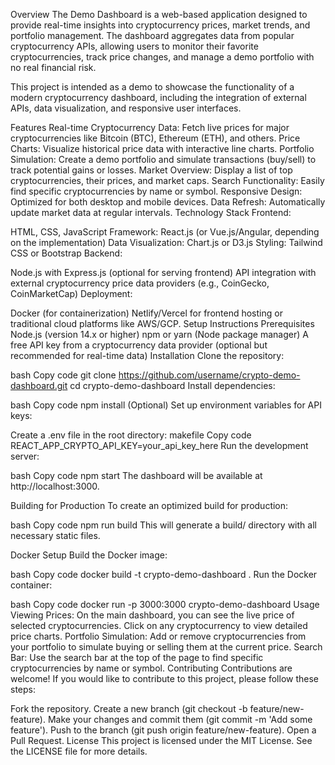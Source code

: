 Overview
The Demo Dashboard is a web-based application designed to provide real-time insights into cryptocurrency prices, market trends, and portfolio management. The dashboard aggregates data from popular cryptocurrency APIs, allowing users to monitor their favorite cryptocurrencies, track price changes, and manage a demo portfolio with no real financial risk.

This project is intended as a demo to showcase the functionality of a modern cryptocurrency dashboard, including the integration of external APIs, data visualization, and responsive user interfaces.

Features
Real-time Cryptocurrency Data: Fetch live prices for major cryptocurrencies like Bitcoin (BTC), Ethereum (ETH), and others.
Price Charts: Visualize historical price data with interactive line charts.
Portfolio Simulation: Create a demo portfolio and simulate transactions (buy/sell) to track potential gains or losses.
Market Overview: Display a list of top cryptocurrencies, their prices, and market caps.
Search Functionality: Easily find specific cryptocurrencies by name or symbol.
Responsive Design: Optimized for both desktop and mobile devices.
Data Refresh: Automatically update market data at regular intervals.
Technology Stack
Frontend:

HTML, CSS, JavaScript
Framework: React.js (or Vue.js/Angular, depending on the implementation)
Data Visualization: Chart.js or D3.js
Styling: Tailwind CSS or Bootstrap
Backend:

Node.js with Express.js (optional for serving frontend)
API integration with external cryptocurrency price data providers (e.g., CoinGecko, CoinMarketCap)
Deployment:

Docker (for containerization)
Netlify/Vercel for frontend hosting or traditional cloud platforms like AWS/GCP.
Setup Instructions
Prerequisites
Node.js (version 14.x or higher)
npm or yarn (Node package manager)
A free API key from a cryptocurrency data provider (optional but recommended for real-time data)
Installation
Clone the repository:

bash
Copy code
git clone https://github.com/username/crypto-demo-dashboard.git
cd crypto-demo-dashboard
Install dependencies:

bash
Copy code
npm install
(Optional) Set up environment variables for API keys:

Create a .env file in the root directory:
makefile
Copy code
REACT_APP_CRYPTO_API_KEY=your_api_key_here
Run the development server:

bash
Copy code
npm start
The dashboard will be available at http://localhost:3000.

Building for Production
To create an optimized build for production:

bash
Copy code
npm run build
This will generate a build/ directory with all necessary static files.

Docker Setup
Build the Docker image:

bash
Copy code
docker build -t crypto-demo-dashboard .
Run the Docker container:

bash
Copy code
docker run -p 3000:3000 crypto-demo-dashboard
Usage
Viewing Prices: On the main dashboard, you can see the live price of selected cryptocurrencies. Click on any cryptocurrency to view detailed price charts.
Portfolio Simulation: Add or remove cryptocurrencies from your portfolio to simulate buying or selling them at the current price.
Search Bar: Use the search bar at the top of the page to find specific cryptocurrencies by name or symbol.
Contributing
Contributions are welcome! If you would like to contribute to this project, please follow these steps:

Fork the repository.
Create a new branch (git checkout -b feature/new-feature).
Make your changes and commit them (git commit -m 'Add some feature').
Push to the branch (git push origin feature/new-feature).
Open a Pull Request.
License
This project is licensed under the MIT License. See the LICENSE file for more details.
